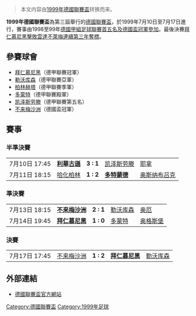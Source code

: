 > 本文内容由[1999年德國聯賽盃](https://zh.wikipedia.org/wiki/1999年德國聯賽盃)转换而来。


**1999年德國聯賽盃**為第三屆舉行的[德國聯賽盃](https://zh.wikipedia.org/wiki/德國聯賽盃 "wikilink")，於1999年7月10日至7月17日進行，賽事由1998至99年[德國甲組足球聯賽首五名及](https://zh.wikipedia.org/wiki/德國甲組足球聯賽 "wikilink")[德國盃冠軍參加](https://zh.wikipedia.org/wiki/德國盃 "wikilink")。最後決賽[拜仁慕尼黑擊敗](https://zh.wikipedia.org/wiki/拜仁慕尼黑 "wikilink")[雲達不萊梅連續第三年奪標](https://zh.wikipedia.org/wiki/雲達不萊梅 "wikilink")。

## 參賽球會

  - [拜仁慕尼黑](https://zh.wikipedia.org/wiki/拜仁慕尼黑 "wikilink")（德甲聯賽冠軍）
  - [勒沃库森](https://zh.wikipedia.org/wiki/勒沃库森足球俱乐部 "wikilink")（德甲聯賽亞軍）
  - [柏林赫塔](https://zh.wikipedia.org/wiki/哈化柏林 "wikilink")（德甲聯賽季軍）
  - [多蒙特](https://zh.wikipedia.org/wiki/多蒙特足球會 "wikilink")（德甲聯賽殿軍）
  - [凯泽斯劳滕](../Page/凯泽斯劳滕足球俱乐部.md "wikilink")（德甲聯賽第五名）
  - [不来梅沙洲](https://zh.wikipedia.org/wiki/雲達不萊梅 "wikilink")（德國盃冠軍）

## 賽事

### 半準決賽

|             |                                                           |           |                                                             |                                        |
| ----------- | --------------------------------------------------------- | --------- | ----------------------------------------------------------- | -------------------------------------- |
| 7月10日 17:45 | **[利華古遜](https://zh.wikipedia.org/wiki/利華古遜 "wikilink")** | **3 : 1** | [凯泽斯劳滕](../Page/凯泽斯劳滕足球俱乐部.md "wikilink")                   | [耶拿](../Page/耶拿.md "wikilink")         |
| 7月11日 18:15 | [哈化柏林](https://zh.wikipedia.org/wiki/哈化柏林 "wikilink")     | **1 : 2** | **[多特蒙德](https://zh.wikipedia.org/wiki/多蒙特足球會 "wikilink")** | [奥斯纳布吕克](../Page/奥斯纳布吕克.md "wikilink") |

### 準決賽

|             |                                                             |           |                                                            |                                                   |
| ----------- | ----------------------------------------------------------- | --------- | ---------------------------------------------------------- | ------------------------------------------------- |
| 7月13日 18:15 | **[不来梅沙洲](https://zh.wikipedia.org/wiki/雲達不萊梅 "wikilink")** | **2 : 1** | [勒沃库森](https://zh.wikipedia.org/wiki/勒沃库森足球俱乐部 "wikilink") | [奥厄](https://zh.wikipedia.org/wiki/奥厄 "wikilink") |
| 7月14日 19:45 | **[拜仁慕尼黑](https://zh.wikipedia.org/wiki/拜仁慕尼黑 "wikilink")** | **1 : 0** | [多蒙特](https://zh.wikipedia.org/wiki/多蒙特足球會 "wikilink")     | [奥格斯堡](../Page/奥格斯堡.md "wikilink")                |

### 決賽

|             |                                                         |           |                                                             |                                    |
| ----------- | ------------------------------------------------------- | --------- | ----------------------------------------------------------- | ---------------------------------- |
| 7月17日 17:45 | [不来梅沙洲](https://zh.wikipedia.org/wiki/雲達不萊梅 "wikilink") | **1 : 2** | **[拜仁慕尼黑](https://zh.wikipedia.org/wiki/拜仁慕尼黑 "wikilink")** | [勒沃库森](../Page/勒沃库森.md "wikilink") |

## 外部連結

  - [德國聯賽盃官方網站](https://web.archive.org/web/20060720215440/http://www.dfb.de/national/liga-pokal/index.html)

[Category:德國聯賽盃](https://zh.wikipedia.org/wiki/Category:德國聯賽盃 "wikilink") [Category:1999年足球](https://zh.wikipedia.org/wiki/Category:1999年足球 "wikilink")